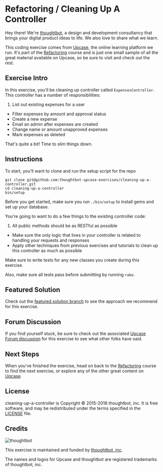 # Refactoring / Cleaning Up A Controller

Hey there! We're [thoughtbot](https://thoughtbot.com), a design and
development consultancy that brings your digital product ideas to life.
We also love to share what we learn.

This coding exercise comes from [Upcase](https://thoughtbot.com/upcase),
the online learning platform we run. It's part of the
[Refactoring](https://thoughtbot.com/upcase/refactoring) course and is just one small sample of all
the great material available on Upcase, so be sure to visit and check out the rest.

## Exercise Intro

In this exercise, you'll be cleaning up controller called `ExpensesController`. This controller has a number of responsibilities:

1. List out existing expenses for a user
* Filter expenses by amount and approval status
* Create a new expense
* Email an admin after expenses are created
* Change name or amount unapproved expenses
* Mark expenses as deleted

That's quite a bit! Time to slim things down.

## Instructions

To start, you'll want to clone and run the setup script for the repo

    git clone git@github.com:thoughtbot-upcase-exercises/cleaning-up-a-controller.git
    cd cleaning-up-a-controller
    bin/setup

Before you get started, make sure you run `./bin/setup` to install gems
and set up your database.

You're going to want to do a few things to the existing controller code:

1. All public methods should be as RESTful as possible
* Make sure the only logic that lives in your controller is related to handling
your requests and responses
* Apply other techniques from previous exercises and tutorials to clean up this
controller as much as possible

Make sure to write tests for any new classes you create during this exercise.

Also, make sure all tests pass before submitting by running `rake`.

## Featured Solution

Check out the [featured solution branch](https://github.com/thoughtbot-upcase-exercises/cleaning-up-a-controller/compare/featured-solution#toc) to
see the approach we recommend for this exercise.

## Forum Discussion

If you find yourself stuck, be sure to check out the associated
[Upcase Forum discussion](https://forum.upcase.com/t/refactoring-cleaning-up-a-controller/4645)
for this exercise to see what other folks have said.

## Next Steps

When you've finished the exercise, head on back to the
[Refactoring](https://thoughtbot.com/upcase/refactoring) course to find the next exercise,
or explore any of the other great content on
[Upcase](https://thoughtbot.com/upcase).

## License

cleaning-up-a-controller is Copyright © 2015-2018 thoughtbot, inc. It is free software,
and may be redistributed under the terms specified in the
[LICENSE](/LICENSE.md) file.

## Credits

![thoughtbot](https://presskit.thoughtbot.com/assets/images/logo.svg)

This exercise is maintained and funded by
[thoughtbot, inc](http://thoughtbot.com/community).

The names and logos for Upcase and thoughtbot are registered trademarks of
thoughtbot, inc.
